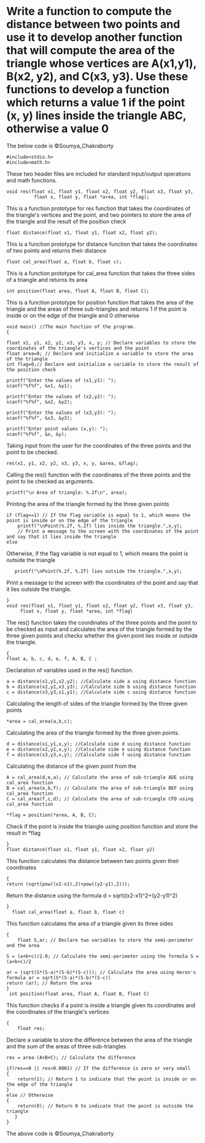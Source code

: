 # Write a function to compute the distance between two points and use it to develop another function that will compute the area of the triangle whose vertices are A(x1,y1), B(x2, y2), and C(x3, y3). Use these functions to develop a function which returns a value 1 if the point (x, y) lines inside the triangle ABC, otherwise a value 0
The below code is ©Soumya_Chakraborty 
   
    #include<stdio.h>
    #include<math.h>
These two header files are included for standard input/output operations and math functions.

    void res(float x1, float y1, float x2, float y2, float x3, float y3,
              float x, float y, float *area, int *flag); 
This is a function prototype for res function that takes the coordinates of the triangle's vertices and the point, and two pointers to store the area of the triangle and the result of the position check
    
    float distance(float x1, float y1, float x2, float y2);
This is a function prototype for distance function that takes the coordinates of two points and returns their distance
    
    float cal_area(float a, float b, float c);
This is a function prototype for cal_area function that takes the three sides of a triangle and returns its area
    
    int position(float area, float A, float B, float C);
This is a function prototype for position function that takes the area of the triangle and the areas of three sub-triangles and returns 1 if the point is inside or on the edge of the triangle and 0 otherwise

    void main() //The main function of the program.
    {
    
    float x1, y1, x2, y2, x3, y3, x, y; // Declare variables to store the coordinates of the triangle's vertices and the point
    float area=0; // Declare and initialize a variable to store the area of the triangle
    int flag=0;// Declare and initialize a variable to store the result of the position check

    printf("Enter the values of (x1,y1): ");
    scanf("%f%f", &x1, &y1);

    printf("Enter the values of (x2,y2): ");
    scanf("%f%f", &x2, &y2);

    printf("Enter the values of (x3,y3): ");
    scanf("%f%f", &x3, &y3);

    printf("Enter point values (x,y): ");
    scanf("%f%f", &x, &y);
Taking input from the user for the coordinates of the three points and the point to be checked.

    res(x1, y1, x2, y2, x3, y3, x, y, &area, &flag);
Calling the res() function with the coordinates of the three points and the point to be checked as arguments.

    printf("\n Area of triangle: %.2f\n", area);
Printing the area of the triangle formed by the three given points

    if (flag==1) // If the flag variable is equal to 1, which means the point is inside or on the edge of the triangle
        printf("\nPoint(%.2f, %.2f) lies inside the triangle.",x,y);
        // Print a message to the screen with the coordinates of the point and say that it lies inside the triangle
    else 
Otherwise, if the flag variable is not equal to 1, which means the point is outside the triangle
       
       printf("\nPoint(%.2f, %.2f) lies outside the triangle.",x,y);
Print a message to the screen with the coordinates of the point and say that it lies outside the triangle.

    }
    void res(float x1, float y1, float x2, float y2, float x3, float y3,
         float x, float y, float *area, int *flag)
The res() function takes the coordinates of the three points and the point to be checked as input and calculates the area of the triangle formed by the three given points and checks whether the given point lies inside or outside the triangle.
     
    {
    float a, b, c, d, e, f, A, B, C ;
Declaration of variables used in the res() function.

    a = distance(x1,y1,x2,y2); //Calculate side a using distance function
    b = distance(x2,y2,x3,y3); //Calculate side b using distance function
    c = distance(x3,y3,x1,y1); //Calculate side c using distance function
Calculating the length of sides of the triangle formed by the three given points

    *area = cal_area(a,b,c);
Calculating the area of the triangle formed by the three given points.

    d = distance(x1,y1,x,y); //Calculate side d using distance function
    e = distance(x2,y2,x,y); //Calculate side e using distance function
    f = distance(x3,y3,x,y); //Calculate side f using distance function
Calculating the distance of the given point from the

    A = cal_area(d,e,a); // Calculate the area of sub-triangle ADE using cal_area function
    B = cal_area(e,b,f); // Calculate the area of sub-triangle BEF using cal_area function
    C = cal_area(f,c,d); // Calculate the area of sub-triangle CFD using cal_area function

    *flag = position(*area, A, B, C);
Check if the point is inside the triangle using position function and store the result in *flag
    
    }
    float distance(float x1, float y1, float x2, float y2)
This function calculates the distance between two points given their coordinates
    
    {
    return (sqrt(pow((x2-x1),2)+pow((y2-y1),2))); 
Return the distance using the formula d = sqrt((x2-x1)^2+(y2-y1)^2)
     
    }
      float cal_area(float a, float b, float c)
This function calculates the area of a triangle given its three sides
    
    { 
        float S,ar; // Declare two variables to store the semi-perimeter and the area

    S = (a+b+c)/2.0; // Calculate the semi-perimeter using the formula S = (a+b+c)/2

    ar = (sqrt(S*(S-a)*(S-b)*(S-c))); // Calculate the area using Heron's formula ar = sqrt(S*(S-a)*(S-b)*(S-c))
    return (ar); // Return the area
    }
     int position(float area, float A, float B, float C) 
This function checks if a point is inside a triangle given its coordinates and the coordinates of the triangle's vertices
    
    {
        float res;
Declare a variable to store the difference between the area of the triangle and the sum of the areas of three sub-triangles

    res = area-(A+B+C); // Calculate the difference

    if(res==0 || res<0.0001) // If the difference is zero or very small
    {
        return(1); // Return 1 to indicate that the point is inside or on the edge of the triangle
    }
    else // Otherwise
    {
        return(0); // Return 0 to indicate that the point is outside the triangle
       }
    }
The above code is ©Soumya_Chakraborty
